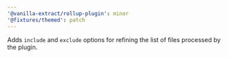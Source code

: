 ```yaml
---
'@vanilla-extract/rollup-plugin': minor
'@fixtures/themed': patch
---
```


Adds `include` and `exclude` options for refining the list of files processed by the plugin.

